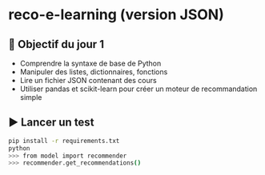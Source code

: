 # reco-e-learning (version JSON)

## 🎯 Objectif du jour 1
- Comprendre la syntaxe de base de Python
- Manipuler des listes, dictionnaires, fonctions
- Lire un fichier JSON contenant des cours
- Utiliser pandas et scikit-learn pour créer un moteur de recommandation simple

## ▶️ Lancer un test
```bash
pip install -r requirements.txt
python
>>> from model import recommender
>>> recommender.get_recommendations()
```
